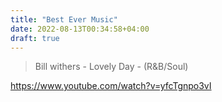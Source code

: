 ```yaml
---
title: "Best Ever Music"
date: 2022-08-13T00:34:58+04:00
draft: true
---
```


> Bill withers - Lovely Day - (R&B/Soul)

https://www.youtube.com/watch?v=yfcTgnpo3vI
